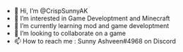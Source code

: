 - 👋 Hi, I’m @CrispSunnyAK
- 👀 I’m interested in Game Developtment and Minecraft
- 🌱 I’m currently learning mod and game developtment
- 💞️ I’m looking to collaborate on a game
- 📫 How to reach me : Sunny Ashveen#4968 on Discord

<!---
CrispSunnyAK/CrispSunnyAK is a ✨ special ✨ repository because its `README.md` (this file) appears on your GitHub profile.
You can click the Preview link to take a look at your changes.
--->
